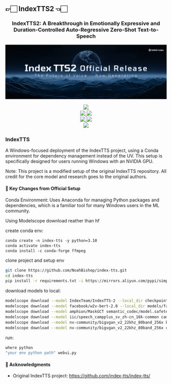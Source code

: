 ## 👉🏻 IndexTTS2 👈🏻

<center><h3>IndexTTS2: A Breakthrough in Emotionally Expressive and Duration-Controlled Auto-Regressive Zero-Shot Text-to-Speech</h3></center>

[![IndexTTS2](https://github.com/index-tts/index-tts/blob/main/assets/IndexTTS2_banner.png)](https://github.com/index-tts/index-tts/blob/main/assets/IndexTTS2_banner.png)

<div align="center">
  <a href='https://arxiv.org/abs/2506.21619'>
    <img src='https://img.shields.io/badge/ArXiv-2506.21619-red?logo=arxiv'/>
  </a>
  <br/>
  <a href='https://github.com/index-tts/index-tts'>
    <img src='https://img.shields.io/badge/GitHub-Code-orange?logo=github'/>
  </a>
  <a href='https://index-tts.github.io/index-tts2.github.io/'>
    <img src='https://img.shields.io/badge/GitHub-Demo-orange?logo=github'/>
  </a>
  <br/>
  <a href='https://huggingface.co/spaces/IndexTeam/IndexTTS-2-Demo'>
    <img src='https://img.shields.io/badge/HuggingFace-Demo-blue?logo=huggingface'/>
  </a>
  <a href='https://huggingface.co/IndexTeam/IndexTTS-2'>
    <img src='https://img.shields.io/badge/HuggingFace-Model-blue?logo=huggingface' />
  </a>
  <br/>
  <a href='https://modelscope.cn/models/IndexTeam/IndexTTS-2'>
    <img src='https://img.shields.io/badge/ModelScope-Model-purple?logo=modelscope'/>
  </a>
</div>


### IndexTTS

A Windows-focused deployment of the IndexTTS project, using a Conda environment for dependency management instead of the UV. This setup is specifically designed for users running Windows with an NVIDIA GPU.

Note: This project is a modified setup of the original IndexTTS repository. All credit for the core model and research goes to the original authors.

#### 🚀 Key Changes from Official Setup

Conda Environment: Uses Anaconda for managing Python packages and dependencies, which is a familiar tool for many Windows users in the ML community.

Using Modelscope download reather than hf

create conda env:

```
conda create -n index-tts -y python=3.10
conda activate index-tts
conda install -c conda-forge ffmpeg
```

clone project and setup env

```bash
git clone https://github.com/NoahBishop/index-tts.git
cd index-tts
pip install -r requirements.txt -i https://mirrors.aliyun.com/pypi/simple/ --trusted-host=mirrors.aliyun.com
```

download models to local:

```bash
modelscope download --model IndexTeam/IndexTTS-2 --local_dir checkpoints
modelscope download --model facebook/w2v-bert-2.0 --local_dir models/facebook/w2v-bert-2.0
modelscope download --model amphion/MaskGCT semantic_codec/model.safetensors --local_dir models/amphion/MaskGCT
modelscope download --model iic/speech_campplus_sv_zh-cn_16k-common campplus_cn_common.bin --local_dir models/iic/speech_campplus_sv_zh-cn_16k-common
modelscope download --model nv-community/bigvgan_v2_22khz_80band_256x bigvgan_generator.pt --local_dir models/nv-community/bigvgan_v2_22khz_80band_256x
modelscope download --model nv-community/bigvgan_v2_22khz_80band_256x config.json --local_dir models/nv-community/bigvgan_v2_22khz_80band_256x
```

run:

```bash
where python
"your env python path" webui.py
```

#### 🙏 Acknowledgments

- Original IndexTTS project: https://github.com/index-tts/index-tts/
